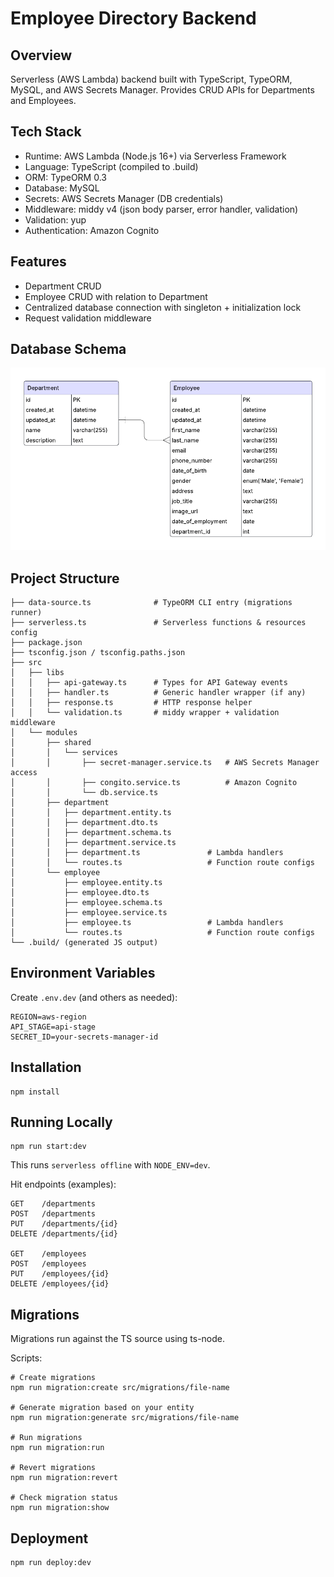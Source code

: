 # Employee Directory Backend

## Overview
Serverless (AWS Lambda) backend built with TypeScript, TypeORM, MySQL, and AWS Secrets Manager. Provides CRUD APIs for Departments and Employees.

## Tech Stack
- Runtime: AWS Lambda (Node.js 16+) via Serverless Framework
- Language: TypeScript (compiled to .build)
- ORM: TypeORM 0.3
- Database: MySQL
- Secrets: AWS Secrets Manager (DB credentials)
- Middleware: middy v4 (json body parser, error handler, validation)
- Validation: yup
- Authentication: Amazon Cognito

## Features
- Department CRUD
- Employee CRUD with relation to Department
- Centralized database connection with singleton + initialization lock
- Request validation middleware

## Database Schema
![ERD Diagram](docs/ERD.png)

## Project Structure
```
├── data-source.ts              # TypeORM CLI entry (migrations runner)
├── serverless.ts               # Serverless functions & resources config
├── package.json
├── tsconfig.json / tsconfig.paths.json
├── src
│   ├── libs
│   │   ├── api-gateway.ts      # Types for API Gateway events
│   │   ├── handler.ts          # Generic handler wrapper (if any)
│   │   ├── response.ts         # HTTP response helper
│   │   └── validation.ts       # middy wrapper + validation middleware
│   └── modules
│       ├── shared
│       │   └── services
│       │       ├── secret-manager.service.ts   # AWS Secrets Manager access
│       │       ├── congito.service.ts          # Amazon Cognito
│       │       └── db.service.ts
│       ├── department
│       │   ├── department.entity.ts
│       │   ├── department.dto.ts
│       │   ├── department.schema.ts
│       │   ├── department.service.ts
│       │   ├── department.ts               # Lambda handlers
│       │   └── routes.ts                   # Function route configs
│       └── employee
│           ├── employee.entity.ts
│           ├── employee.dto.ts
│           ├── employee.schema.ts
│           ├── employee.service.ts
│           ├── employee.ts                 # Lambda handlers
│           └── routes.ts                   # Function route configs
└── .build/ (generated JS output)
```

## Environment Variables
Create `.env.dev` (and others as needed):
```
REGION=aws-region
API_STAGE=api-stage
SECRET_ID=your-secrets-manager-id
```

## Installation
```
npm install
```

## Running Locally
```
npm run start:dev
```
This runs `serverless offline` with `NODE_ENV=dev`.

Hit endpoints (examples):
```
GET    /departments
POST   /departments
PUT    /departments/{id}
DELETE /departments/{id}

GET    /employees
POST   /employees
PUT    /employees/{id}
DELETE /employees/{id}
```

## Migrations
Migrations run against the TS source using ts-node.

Scripts:
```
# Create migrations
npm run migration:create src/migrations/file-name

# Generate migration based on your entity
npm run migration:generate src/migrations/file-name

# Run migrations
npm run migration:run

# Revert migrations
npm run migration:revert

# Check migration status
npm run migration:show
```

## Deployment
```
npm run deploy:dev
```